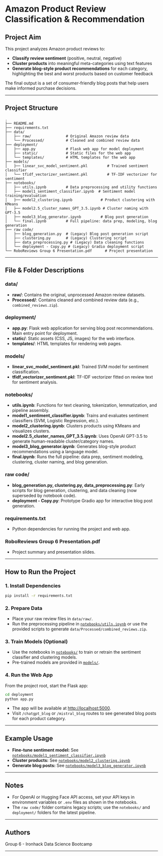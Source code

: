 # Amazon Product Review Classification & Recommendation

## Project Aim

This project analyzes Amazon product reviews to:
- **Classify review sentiment** (positive, neutral, negative)
- **Cluster products** into meaningful meta-categories using text features
- **Generate blog-style product recommendations** for each category, highlighting the best and worst products based on customer feedback

The final output is a set of consumer-friendly blog posts that help users make informed purchase decisions.

---

## Project Structure

```
.
├── README.md
├── requirements.txt
├── data/
│   ├── raw/                # Original Amazon review data
│   └── Processed/          # Cleaned and combined review data
├── deployment/
│   ├── app.py              # Flask web app for model deployment
│   ├── static/             # Static files for the web app
│   └── templates/          # HTML templates for the web app
├── models/
│   ├── linear_svc_model_sentiment.pkl         # Trained sentiment classifier
│   └── tfidf_vectorizer_sentiment.pkl         # TF-IDF vectorizer for sentiment
├── notebooks/
│   ├── utils.ipynb         # Data preprocessing and utility functions
│   ├── model1_sentiment_classifier.ipynb  # Sentiment model training/evaluation
│   ├── model2_clustering.ipynb             # Product clustering with KMeans
│   ├── model2.5_cluster_names_GPT_3.5.ipynb # Cluster naming with GPT-3.5
│   ├── model3_blog_generator.ipynb         # Blog post generation
│   └── final.ipynb         # Full pipeline: data prep, modeling, blog generation
├── raw code/
│   ├── blog_generation.py  # (Legacy) Blog post generation script
│   ├── clustering.py       # (Legacy) Clustering script
│   ├── data_preprocessing.py # (Legacy) Data cleaning functions
│   └── deployment - Copy.py # (Legacy) Gradio deployment script
└── RoboReviews Group 6 Presentation.pdf      # Project presentation
```

---

## File & Folder Descriptions

### **data/**
- **raw/**: Contains the original, unprocessed Amazon review datasets.
- **Processed/**: Contains cleaned and combined review data (e.g., `combined_reviews.zip`).

### **deployment/**
- **app.py**: Flask web application for serving blog post recommendations. Main entry point for deployment.
- **static/**: Static assets (CSS, JS, images) for the web interface.
- **templates/**: HTML templates for rendering web pages.

### **models/**
- **linear_svc_model_sentiment.pkl**: Trained SVM model for sentiment classification.
- **tfidf_vectorizer_sentiment.pkl**: TF-IDF vectorizer fitted on review text for sentiment analysis.

### **notebooks/**
- **utils.ipynb**: Functions for text cleaning, tokenization, lemmatization, and pipeline assembly.
- **model1_sentiment_classifier.ipynb**: Trains and evaluates sentiment classifiers (SVM, Logistic Regression, etc.).
- **model2_clustering.ipynb**: Clusters products using KMeans and visualizes clusters.
- **model2.5_cluster_names_GPT_3.5.ipynb**: Uses OpenAI GPT-3.5 to generate human-readable cluster/category names.
- **model3_blog_generator.ipynb**: Generates blog-style product recommendations using a language model.
- **final.ipynb**: Runs the full pipeline: data prep, sentiment modeling, clustering, cluster naming, and blog generation.

### **raw code/**
- **blog_generation.py, clustering.py, data_preprocessing.py**: Early scripts for blog generation, clustering, and data cleaning (now superseded by notebook code).
- **deployment - Copy.py**: Prototype Gradio app for interactive blog post generation.

### **requirements.txt**
- Python dependencies for running the project and web app.

### **RoboReviews Group 6 Presentation.pdf**
- Project summary and presentation slides.

---

## How to Run the Project

### **1. Install Dependencies**

```bash
pip install -r requirements.txt
```

### **2. Prepare Data**

- Place your raw review files in `data/raw/`.
- Run the preprocessing pipeline in [`notebooks/utils.ipynb`](notebooks/utils.ipynb) or use the provided scripts to generate `data/Processed/combined_reviews.zip`.

### **3. Train Models (Optional)**

- Use the notebooks in [`notebooks/`](notebooks/) to train or retrain the sentiment classifier and clustering models.
- Pre-trained models are provided in [`models/`](models/).

### **4. Run the Web App**

From the project root, start the Flask app:

```bash
cd deployment
python app.py
```

- The app will be available at [http://localhost:5000](http://localhost:5000).
- Visit `/chatgpt_blog` or `/mistral_blog` routes to see generated blog posts for each product category.

---

## Example Usage

- **Fine-tune sentiment model:** See [`notebooks/model1_sentiment_classifier.ipynb`](notebooks/model1_sentiment_classifier.ipynb)
- **Cluster products:** See [`notebooks/model2_clustering.ipynb`](notebooks/model2_clustering.ipynb)
- **Generate blog posts:** See [`notebooks/model3_blog_generator.ipynb`](notebooks/model3_blog_generator.ipynb)

---

## Notes

- For OpenAI or Hugging Face API access, set your API keys in environment variables or `.env` files as shown in the notebooks.
- The `raw code/` folder contains legacy scripts; use the `notebooks/` and `deployment/` folders for the latest pipeline.

---

## Authors

Group 6 - Ironhack Data Science Bootcamp

---